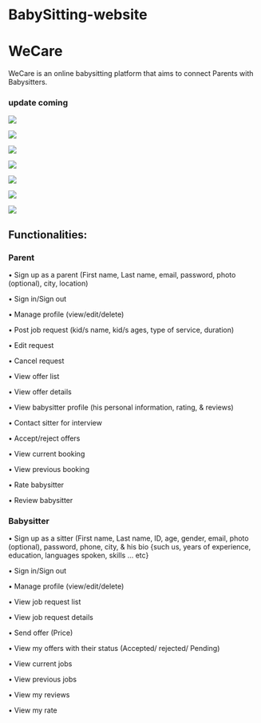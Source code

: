 # BabySitting-website
<h1>WeCare</h1>  WeCare is an online babysitting platform that aims to connect Parents with Babysitters.
<h3> update coming </h3>
<img src="https://user-images.githubusercontent.com/114349246/232681590-38be7998-d018-4f53-b7e8-bb4481e9697f.png" ></img>

<img src="https://user-images.githubusercontent.com/114349246/232681888-0da693f3-04cd-4a73-b89c-90d6a90b13d5.png" ></img>

<img src="https://user-images.githubusercontent.com/114349246/232682052-a8dce1c8-de1d-4735-8f73-c075abe3783d.png" ></img>

<img src="https://user-images.githubusercontent.com/114349246/232682108-3c77cd8d-a1e2-49c1-b6d2-d02ea5f60e9a.png" ></img>

<img src="https://user-images.githubusercontent.com/114349246/232682209-14d45d07-e6bc-457e-81ed-54993fb04732.png" ></img>

<img src="https://user-images.githubusercontent.com/114349246/232682288-f9d71b91-a860-4f78-9e4c-b4d661e3c988.png" ></img>

<img src="https://user-images.githubusercontent.com/114349246/232682299-683881d0-dd7f-4d2a-9b99-c3a973da0a56.png" ></img>



<h2>Functionalities:</h2>
<h3>Parent</h3>
<p>• Sign up as a parent (First name, Last name, email, password, photo (optional), city, 
location)</p>
<p>• Sign in/Sign out</p>
<p>• Manage profile (view/edit/delete)</p>
<p>• Post job request (kid/s name, kid/s ages, type of service, duration)</p>
<p>• Edit request </p>
<p>• Cancel request</p>
<p>• View offer list</p>
<p>• View offer details</p>
<p>• View babysitter profile (his personal information, rating, & reviews)</p>
<p>• Contact sitter for interview </p>
<p>• Accept/reject offers</p>
<p>• View current booking</p>
<p>• View previous booking</p>
<p>• Rate babysitter</p>
<p>• Review babysitter</p>


<h3>Babysitter</h3>
<p>• Sign up as a sitter (First name, Last name, ID, age, gender, email, photo (optional), 
password, phone, city, & his bio {such us, years of experience, education, languages 
spoken, skills … etc}</p>
<p>• Sign in/Sign out</p>
<p>• Manage profile (view/edit/delete)</p>
<p>• View job request list</p>
<p>• View job request details</p>
<p>• Send offer (Price)</p>
<p>• View my offers with their status (Accepted/ rejected/ Pending)</p>
<p>• View current jobs</p>
<p>• View previous jobs</p>
<p>• View my reviews</p>
<p>• View my rate</p>
